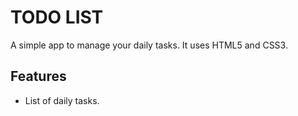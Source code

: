 # TODO LIST
A simple app to manage your daily tasks.
It uses HTML5 and CSS3.

## Features
* List of daily tasks.
